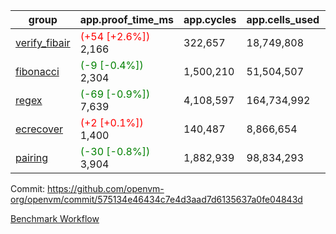 | group | app.proof_time_ms | app.cycles | app.cells_used | leaf.proof_time_ms | leaf.cycles | leaf.cells_used |
| -- | -- | -- | -- | -- | -- | -- |
| [verify_fibair](https://github.com/openvm-org/openvm/blob/benchmark-results/benchmarks-pr/1994/verify_fibair-575134e46434c7e4d3aad7d6135637a0fe04843d.md) |<span style='color: red'>(+54 [+2.6%])</span> 2,166 |  322,657 |  18,749,808 |- | - | - |
| [fibonacci](https://github.com/openvm-org/openvm/blob/benchmark-results/benchmarks-pr/1994/fibonacci-575134e46434c7e4d3aad7d6135637a0fe04843d.md) |<span style='color: green'>(-9 [-0.4%])</span> 2,304 |  1,500,210 |  51,504,507 |- | - | - |
| [regex](https://github.com/openvm-org/openvm/blob/benchmark-results/benchmarks-pr/1994/regex-575134e46434c7e4d3aad7d6135637a0fe04843d.md) |<span style='color: green'>(-69 [-0.9%])</span> 7,639 |  4,108,597 |  164,734,992 |- | - | - |
| [ecrecover](https://github.com/openvm-org/openvm/blob/benchmark-results/benchmarks-pr/1994/ecrecover-575134e46434c7e4d3aad7d6135637a0fe04843d.md) |<span style='color: red'>(+2 [+0.1%])</span> 1,400 |  140,487 |  8,866,654 |- | - | - |
| [pairing](https://github.com/openvm-org/openvm/blob/benchmark-results/benchmarks-pr/1994/pairing-575134e46434c7e4d3aad7d6135637a0fe04843d.md) |<span style='color: green'>(-30 [-0.8%])</span> 3,904 |  1,882,939 |  98,834,293 |- | - | - |


Commit: https://github.com/openvm-org/openvm/commit/575134e46434c7e4d3aad7d6135637a0fe04843d

[Benchmark Workflow](https://github.com/openvm-org/openvm/actions/runs/17045807033)
